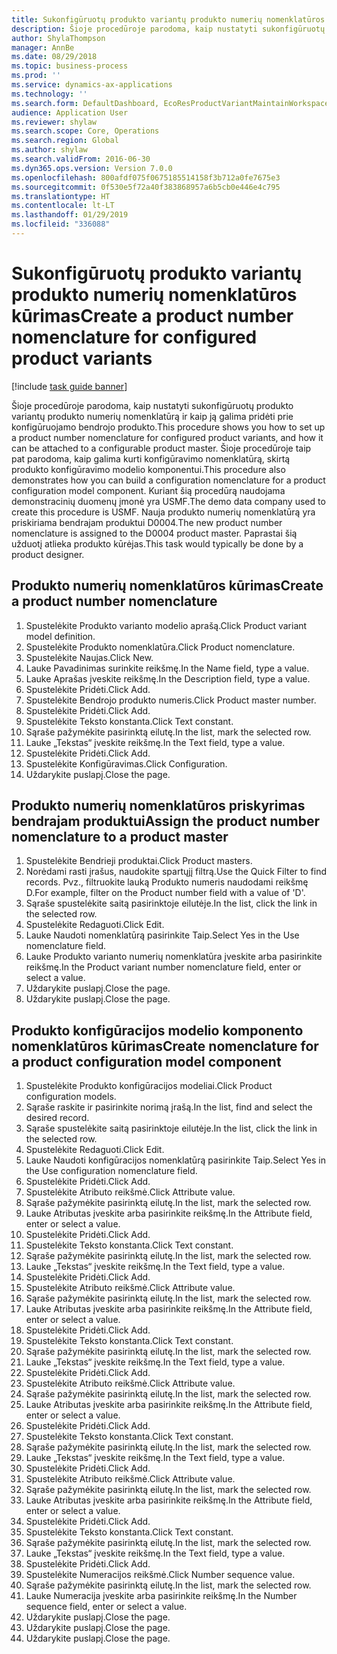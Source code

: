 ```yaml
---
title: Sukonfigūruotų produkto variantų produkto numerių nomenklatūros kūrimas
description: Šioje procedūroje parodoma, kaip nustatyti sukonfigūruotų produkto variantų produkto numerių nomenklatūrą ir kaip ją galima pridėti prie konfigūruojamo bendrojo produkto.
author: ShylaThompson
manager: AnnBe
ms.date: 08/29/2018
ms.topic: business-process
ms.prod: ''
ms.service: dynamics-ax-applications
ms.technology: ''
ms.search.form: DefaultDashboard, EcoResProductVariantMaintainWorkspace, EcoResNomenclature, EcoResProductListPage, EcoResProductDetails, PCProductConfigurationModelListPage, PCProductConfigurationModelDetails
audience: Application User
ms.reviewer: shylaw
ms.search.scope: Core, Operations
ms.search.region: Global
ms.author: shylaw
ms.search.validFrom: 2016-06-30
ms.dyn365.ops.version: Version 7.0.0
ms.openlocfilehash: 800afdf075f0675185514158f3b712a0fe7675e3
ms.sourcegitcommit: 0f530e5f72a40f383868957a6b5cb0e446e4c795
ms.translationtype: HT
ms.contentlocale: lt-LT
ms.lasthandoff: 01/29/2019
ms.locfileid: "336088"
---
```

# <a name="create-a-product-number-nomenclature-for-configured-product-variants"></a><span data-ttu-id="4060c-103">Sukonfigūruotų produkto variantų produkto numerių nomenklatūros kūrimas</span><span class="sxs-lookup"><span data-stu-id="4060c-103">Create a product number nomenclature for configured product variants</span></span>

[!include [task guide banner](../../includes/task-guide-banner.md)]

<span data-ttu-id="4060c-104">Šioje procedūroje parodoma, kaip nustatyti sukonfigūruotų produkto variantų produkto numerių nomenklatūrą ir kaip ją galima pridėti prie konfigūruojamo bendrojo produkto.</span><span class="sxs-lookup"><span data-stu-id="4060c-104">This procedure shows you how to set up a product number nomenclature for configured product variants, and how it can be attached to a configurable product master.</span></span> <span data-ttu-id="4060c-105">Šioje procedūroje taip pat parodoma, kaip galima kurti konfigūravimo nomenklatūrą, skirtą produkto konfigūravimo modelio komponentui.</span><span class="sxs-lookup"><span data-stu-id="4060c-105">This procedure also demonstrates how you can build a configuration nomenclature for a product configuration model component.</span></span> <span data-ttu-id="4060c-106">Kuriant šią procedūrą naudojama demonstracinių duomenų įmonė yra USMF.</span><span class="sxs-lookup"><span data-stu-id="4060c-106">The demo data company used to create this procedure is USMF.</span></span> <span data-ttu-id="4060c-107">Nauja produkto numerių nomenklatūrą yra priskiriama bendrajam produktui D0004.</span><span class="sxs-lookup"><span data-stu-id="4060c-107">The new product number nomenclature is assigned to the D0004 product master.</span></span> <span data-ttu-id="4060c-108">Paprastai šią užduotį atlieka produkto kūrėjas.</span><span class="sxs-lookup"><span data-stu-id="4060c-108">This task would typically be done by a product designer.</span></span>


## <a name="create-a-product-number-nomenclature"></a><span data-ttu-id="4060c-109">Produkto numerių nomenklatūros kūrimas</span><span class="sxs-lookup"><span data-stu-id="4060c-109">Create a product number nomenclature</span></span>
1. <span data-ttu-id="4060c-110">Spustelėkite Produkto varianto modelio aprašą.</span><span class="sxs-lookup"><span data-stu-id="4060c-110">Click Product variant model definition.</span></span>
2. <span data-ttu-id="4060c-111">Spustelėkite Produkto nomenklatūra.</span><span class="sxs-lookup"><span data-stu-id="4060c-111">Click Product nomenclature.</span></span>
3. <span data-ttu-id="4060c-112">Spustelėkite Naujas.</span><span class="sxs-lookup"><span data-stu-id="4060c-112">Click New.</span></span>
4. <span data-ttu-id="4060c-113">Lauke Pavadinimas surinkite reikšmę.</span><span class="sxs-lookup"><span data-stu-id="4060c-113">In the Name field, type a value.</span></span>
5. <span data-ttu-id="4060c-114">Lauke Aprašas įveskite reikšmę.</span><span class="sxs-lookup"><span data-stu-id="4060c-114">In the Description field, type a value.</span></span>
6. <span data-ttu-id="4060c-115">Spustelėkite Pridėti.</span><span class="sxs-lookup"><span data-stu-id="4060c-115">Click Add.</span></span>
7. <span data-ttu-id="4060c-116">Spustelėkite Bendrojo produkto numeris.</span><span class="sxs-lookup"><span data-stu-id="4060c-116">Click Product master number.</span></span>
8. <span data-ttu-id="4060c-117">Spustelėkite Pridėti.</span><span class="sxs-lookup"><span data-stu-id="4060c-117">Click Add.</span></span>
9. <span data-ttu-id="4060c-118">Spustelėkite Teksto konstanta.</span><span class="sxs-lookup"><span data-stu-id="4060c-118">Click Text constant.</span></span>
10. <span data-ttu-id="4060c-119">Sąraše pažymėkite pasirinktą eilutę.</span><span class="sxs-lookup"><span data-stu-id="4060c-119">In the list, mark the selected row.</span></span>
11. <span data-ttu-id="4060c-120">Lauke „Tekstas“ įveskite reikšmę.</span><span class="sxs-lookup"><span data-stu-id="4060c-120">In the Text field, type a value.</span></span>
12. <span data-ttu-id="4060c-121">Spustelėkite Pridėti.</span><span class="sxs-lookup"><span data-stu-id="4060c-121">Click Add.</span></span>
13. <span data-ttu-id="4060c-122">Spustelėkite Konfigūravimas.</span><span class="sxs-lookup"><span data-stu-id="4060c-122">Click Configuration.</span></span>
14. <span data-ttu-id="4060c-123">Uždarykite puslapį.</span><span class="sxs-lookup"><span data-stu-id="4060c-123">Close the page.</span></span>

## <a name="assign-the-product-number-nomenclature-to-a-product-master"></a><span data-ttu-id="4060c-124">Produkto numerių nomenklatūros priskyrimas bendrajam produktui</span><span class="sxs-lookup"><span data-stu-id="4060c-124">Assign the product number nomenclature to a product master</span></span>
1. <span data-ttu-id="4060c-125">Spustelėkite Bendrieji produktai.</span><span class="sxs-lookup"><span data-stu-id="4060c-125">Click Product masters.</span></span>
2. <span data-ttu-id="4060c-126">Norėdami rasti įrašus, naudokite spartųjį filtrą.</span><span class="sxs-lookup"><span data-stu-id="4060c-126">Use the Quick Filter to find records.</span></span> <span data-ttu-id="4060c-127">Pvz., filtruokite lauką Produkto numeris naudodami reikšmę D.</span><span class="sxs-lookup"><span data-stu-id="4060c-127">For example, filter on the Product number field with a value of 'D'.</span></span>
3. <span data-ttu-id="4060c-128">Sąraše spustelėkite saitą pasirinktoje eilutėje.</span><span class="sxs-lookup"><span data-stu-id="4060c-128">In the list, click the link in the selected row.</span></span>
4. <span data-ttu-id="4060c-129">Spustelėkite Redaguoti.</span><span class="sxs-lookup"><span data-stu-id="4060c-129">Click Edit.</span></span>
5. <span data-ttu-id="4060c-130">Lauke Naudoti nomenklatūrą pasirinkite Taip.</span><span class="sxs-lookup"><span data-stu-id="4060c-130">Select Yes in the Use nomenclature field.</span></span>
6. <span data-ttu-id="4060c-131">Lauke Produkto varianto numerių nomenklatūra įveskite arba pasirinkite reikšmę.</span><span class="sxs-lookup"><span data-stu-id="4060c-131">In the Product variant number nomenclature field, enter or select a value.</span></span>
7. <span data-ttu-id="4060c-132">Uždarykite puslapį.</span><span class="sxs-lookup"><span data-stu-id="4060c-132">Close the page.</span></span>
8. <span data-ttu-id="4060c-133">Uždarykite puslapį.</span><span class="sxs-lookup"><span data-stu-id="4060c-133">Close the page.</span></span>

## <a name="create-nomenclature-for-a-product-configuration-model-component"></a><span data-ttu-id="4060c-134">Produkto konfigūracijos modelio komponento nomenklatūros kūrimas</span><span class="sxs-lookup"><span data-stu-id="4060c-134">Create nomenclature for a product configuration model component</span></span>
1. <span data-ttu-id="4060c-135">Spustelėkite Produkto konfigūracijos modeliai.</span><span class="sxs-lookup"><span data-stu-id="4060c-135">Click Product configuration models.</span></span>
2. <span data-ttu-id="4060c-136">Sąraše raskite ir pasirinkite norimą įrašą.</span><span class="sxs-lookup"><span data-stu-id="4060c-136">In the list, find and select the desired record.</span></span>
3. <span data-ttu-id="4060c-137">Sąraše spustelėkite saitą pasirinktoje eilutėje.</span><span class="sxs-lookup"><span data-stu-id="4060c-137">In the list, click the link in the selected row.</span></span>
4. <span data-ttu-id="4060c-138">Spustelėkite Redaguoti.</span><span class="sxs-lookup"><span data-stu-id="4060c-138">Click Edit.</span></span>
5. <span data-ttu-id="4060c-139">Lauke Naudoti konfigūracijos nomenklatūrą pasirinkite Taip.</span><span class="sxs-lookup"><span data-stu-id="4060c-139">Select Yes in the Use configuration nomenclature field.</span></span>
6. <span data-ttu-id="4060c-140">Spustelėkite Pridėti.</span><span class="sxs-lookup"><span data-stu-id="4060c-140">Click Add.</span></span>
7. <span data-ttu-id="4060c-141">Spustelėkite Atributo reikšmė.</span><span class="sxs-lookup"><span data-stu-id="4060c-141">Click Attribute value.</span></span>
8. <span data-ttu-id="4060c-142">Sąraše pažymėkite pasirinktą eilutę.</span><span class="sxs-lookup"><span data-stu-id="4060c-142">In the list, mark the selected row.</span></span>
9. <span data-ttu-id="4060c-143">Lauke Atributas įveskite arba pasirinkite reikšmę.</span><span class="sxs-lookup"><span data-stu-id="4060c-143">In the Attribute field, enter or select a value.</span></span>
10. <span data-ttu-id="4060c-144">Spustelėkite Pridėti.</span><span class="sxs-lookup"><span data-stu-id="4060c-144">Click Add.</span></span>
11. <span data-ttu-id="4060c-145">Spustelėkite Teksto konstanta.</span><span class="sxs-lookup"><span data-stu-id="4060c-145">Click Text constant.</span></span>
12. <span data-ttu-id="4060c-146">Sąraše pažymėkite pasirinktą eilutę.</span><span class="sxs-lookup"><span data-stu-id="4060c-146">In the list, mark the selected row.</span></span>
13. <span data-ttu-id="4060c-147">Lauke „Tekstas“ įveskite reikšmę.</span><span class="sxs-lookup"><span data-stu-id="4060c-147">In the Text field, type a value.</span></span>
14. <span data-ttu-id="4060c-148">Spustelėkite Pridėti.</span><span class="sxs-lookup"><span data-stu-id="4060c-148">Click Add.</span></span>
15. <span data-ttu-id="4060c-149">Spustelėkite Atributo reikšmė.</span><span class="sxs-lookup"><span data-stu-id="4060c-149">Click Attribute value.</span></span>
16. <span data-ttu-id="4060c-150">Sąraše pažymėkite pasirinktą eilutę.</span><span class="sxs-lookup"><span data-stu-id="4060c-150">In the list, mark the selected row.</span></span>
17. <span data-ttu-id="4060c-151">Lauke Atributas įveskite arba pasirinkite reikšmę.</span><span class="sxs-lookup"><span data-stu-id="4060c-151">In the Attribute field, enter or select a value.</span></span>
18. <span data-ttu-id="4060c-152">Spustelėkite Pridėti.</span><span class="sxs-lookup"><span data-stu-id="4060c-152">Click Add.</span></span>
19. <span data-ttu-id="4060c-153">Spustelėkite Teksto konstanta.</span><span class="sxs-lookup"><span data-stu-id="4060c-153">Click Text constant.</span></span>
20. <span data-ttu-id="4060c-154">Sąraše pažymėkite pasirinktą eilutę.</span><span class="sxs-lookup"><span data-stu-id="4060c-154">In the list, mark the selected row.</span></span>
21. <span data-ttu-id="4060c-155">Lauke „Tekstas“ įveskite reikšmę.</span><span class="sxs-lookup"><span data-stu-id="4060c-155">In the Text field, type a value.</span></span>
22. <span data-ttu-id="4060c-156">Spustelėkite Pridėti.</span><span class="sxs-lookup"><span data-stu-id="4060c-156">Click Add.</span></span>
23. <span data-ttu-id="4060c-157">Spustelėkite Atributo reikšmė.</span><span class="sxs-lookup"><span data-stu-id="4060c-157">Click Attribute value.</span></span>
24. <span data-ttu-id="4060c-158">Sąraše pažymėkite pasirinktą eilutę.</span><span class="sxs-lookup"><span data-stu-id="4060c-158">In the list, mark the selected row.</span></span>
25. <span data-ttu-id="4060c-159">Lauke Atributas įveskite arba pasirinkite reikšmę.</span><span class="sxs-lookup"><span data-stu-id="4060c-159">In the Attribute field, enter or select a value.</span></span>
26. <span data-ttu-id="4060c-160">Spustelėkite Pridėti.</span><span class="sxs-lookup"><span data-stu-id="4060c-160">Click Add.</span></span>
27. <span data-ttu-id="4060c-161">Spustelėkite Teksto konstanta.</span><span class="sxs-lookup"><span data-stu-id="4060c-161">Click Text constant.</span></span>
28. <span data-ttu-id="4060c-162">Sąraše pažymėkite pasirinktą eilutę.</span><span class="sxs-lookup"><span data-stu-id="4060c-162">In the list, mark the selected row.</span></span>
29. <span data-ttu-id="4060c-163">Lauke „Tekstas“ įveskite reikšmę.</span><span class="sxs-lookup"><span data-stu-id="4060c-163">In the Text field, type a value.</span></span>
30. <span data-ttu-id="4060c-164">Spustelėkite Pridėti.</span><span class="sxs-lookup"><span data-stu-id="4060c-164">Click Add.</span></span>
31. <span data-ttu-id="4060c-165">Spustelėkite Atributo reikšmė.</span><span class="sxs-lookup"><span data-stu-id="4060c-165">Click Attribute value.</span></span>
32. <span data-ttu-id="4060c-166">Sąraše pažymėkite pasirinktą eilutę.</span><span class="sxs-lookup"><span data-stu-id="4060c-166">In the list, mark the selected row.</span></span>
33. <span data-ttu-id="4060c-167">Lauke Atributas įveskite arba pasirinkite reikšmę.</span><span class="sxs-lookup"><span data-stu-id="4060c-167">In the Attribute field, enter or select a value.</span></span>
34. <span data-ttu-id="4060c-168">Spustelėkite Pridėti.</span><span class="sxs-lookup"><span data-stu-id="4060c-168">Click Add.</span></span>
35. <span data-ttu-id="4060c-169">Spustelėkite Teksto konstanta.</span><span class="sxs-lookup"><span data-stu-id="4060c-169">Click Text constant.</span></span>
36. <span data-ttu-id="4060c-170">Sąraše pažymėkite pasirinktą eilutę.</span><span class="sxs-lookup"><span data-stu-id="4060c-170">In the list, mark the selected row.</span></span>
37. <span data-ttu-id="4060c-171">Lauke „Tekstas“ įveskite reikšmę.</span><span class="sxs-lookup"><span data-stu-id="4060c-171">In the Text field, type a value.</span></span>
38. <span data-ttu-id="4060c-172">Spustelėkite Pridėti.</span><span class="sxs-lookup"><span data-stu-id="4060c-172">Click Add.</span></span>
39. <span data-ttu-id="4060c-173">Spustelėkite Numeracijos reikšmė.</span><span class="sxs-lookup"><span data-stu-id="4060c-173">Click Number sequence value.</span></span>
40. <span data-ttu-id="4060c-174">Sąraše pažymėkite pasirinktą eilutę.</span><span class="sxs-lookup"><span data-stu-id="4060c-174">In the list, mark the selected row.</span></span>
41. <span data-ttu-id="4060c-175">Lauke Numeracija įveskite arba pasirinkite reikšmę.</span><span class="sxs-lookup"><span data-stu-id="4060c-175">In the Number sequence field, enter or select a value.</span></span>
42. <span data-ttu-id="4060c-176">Uždarykite puslapį.</span><span class="sxs-lookup"><span data-stu-id="4060c-176">Close the page.</span></span>
43. <span data-ttu-id="4060c-177">Uždarykite puslapį.</span><span class="sxs-lookup"><span data-stu-id="4060c-177">Close the page.</span></span>
44. <span data-ttu-id="4060c-178">Uždarykite puslapį.</span><span class="sxs-lookup"><span data-stu-id="4060c-178">Close the page.</span></span>

